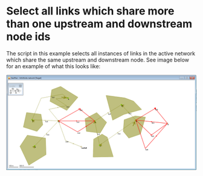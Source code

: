 # Select all links which share more than one upstream and downstream node ids
The script in this example selects all instances of links in the active network which share the same upstream and downstream node. See image below for an example of what this looks like:

![](png001.png)